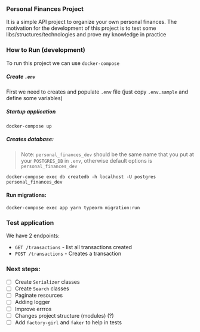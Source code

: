 ### Personal Finances Project
It is a simple API project to organize your own personal finances.
The motivation for the development of this project is to test some libs/structures/technologies and prove my knowledge in practice

### How to Run (development)
To run this project we can use `docker-compose`

##### Create `.env`
First we need to creates and populate `.env` file (just copy `.env.sample` and define some variables)

##### Startup application
```
docker-compose up
```
##### Creates database:
> Note: `personal_finances_dev` should be the same name that you put at your `POSTGRES_DB` in `.env`, otherwise default options is `personal_finances_dev`
```
docker-compose exec db createdb -h localhost -U postgres personal_finances_dev
```

#### Run migrations:
```
docker-compose exec app yarn typeorm migration:run
```

### Test application
We have 2 endpoints:
- `GET /transactions` - list all transactions created
- `POST /transactions` - Creates a transaction


### Next steps:
- [ ] Create `Serializer` classes
- [ ] Create `Search` classes
- [ ] Paginate resources
- [ ] Adding logger
- [ ] Improve errros
- [ ] Changes project structure (modules) (?)
- [ ] Add `factory-girl` and `faker` to help in tests

